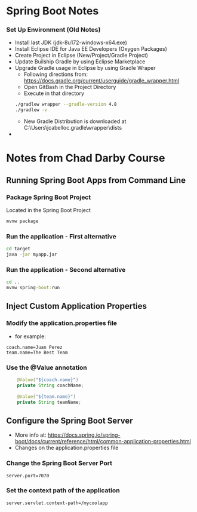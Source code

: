 # Spring Boot Notes


### Set Up Environment (Old Notes)

* Install last JDK (jdk-8u172-windows-x64.exe)
* Install Eclipse IDE for Java EE Developers (Oxygen Packages)
* Create Project in Eclipse (New/Project/Gradle Project)
* Update Builship Gradle by using Eclipse Marketplace
* Upgrade Gradle usage in Eclipse by using Gradle Wraper
  * Following directions from: https://docs.gradle.org/current/userguide/gradle_wrapper.html
  * Open GitBash in the Project Directory
  * Execute in that directory 
  ```bash
  ./gradlew wrapper --gradle-version 4.8
  ./gradlew -v
  ```
  * New Gradle Distribution is downloaded at C:\Users\jcabelloc\.gradle\wrapper\dists
* 


# Notes from Chad Darby Course

## Running Spring Boot Apps from Command Line

### Package Spring Boot Project
Located in the Spring Boot Project
```cmd
mvnw package
```
### Run the application - First alternative
```cmd
cd target
java -jar myapp.jar
```
### Run the application - Second alternative
```cmd
cd ..
mvnw spring-boot:run
```

## Inject Custom Application Properties
### Modify the application.properties file
* for example:
```
coach.name=Juan Perez
team.name=The Best Team
```
### Use the @Value annotation
```java
	@Value("${coach.name}")
	private String coachName;
	
	@Value("${team.name}")
	private String teamName;
```

## Configure the Spring Boot Server
* More info at: https://docs.spring.io/spring-boot/docs/current/reference/html/common-application-properties.html
* Changes on the application.properties file
### Change the Spring Boot Server Port
```
server.port=7070
```

### Set the context path of the application
```
server.servlet.context-path=/mycoolapp
```